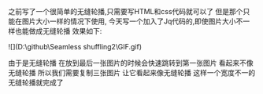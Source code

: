 之前写了一个很简单的无缝轮播,只需要写HTML和css代码就可以了
但是那个只能在图片大小一样的情况下使用,
今天写一个加入了Jq代码的,即使图片大小不一样也能做成无缝轮播
效果如下:

![](D:\github\Seamless shuffling2\GIF.gif)

由于是无缝轮播 在放到最后一张图片的时候会快速跳转到第一张图片 看起来不像无缝轮播
所以我们需要复制三张图片  让它看起来像无缝轮播
这样一个宽度不一的无缝轮播就完成了





